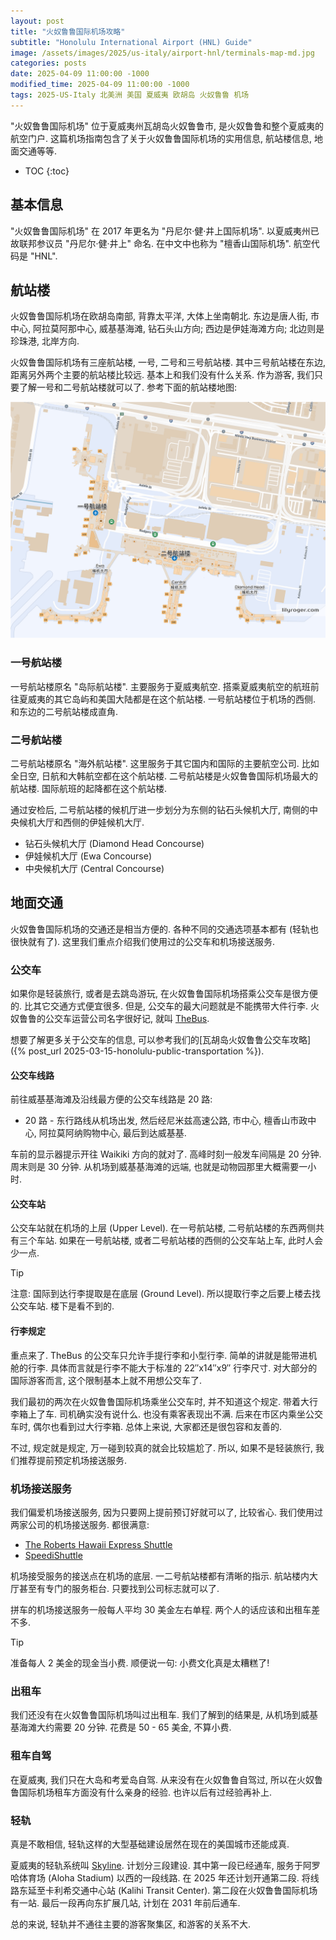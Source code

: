 ```yaml
---
layout: post
title: "火奴鲁鲁国际机场攻略"
subtitle: "Honolulu International Airport (HNL) Guide"
image: /assets/images/2025/us-italy/airport-hnl/terminals-map-md.jpg
categories: posts
date: 2025-04-09 11:00:00 -1000
modified_time: 2025-04-09 11:00:00 -1000
tags: 2025-US-Italy 北美洲 美国 夏威夷 欧胡岛 火奴鲁鲁 机场
---
```


"火奴鲁鲁国际机场" 位于夏威夷州瓦胡岛火奴鲁鲁市, 是火奴鲁鲁和整个夏威夷的航空门户. 这篇机场指南包含了关于火奴鲁鲁国际机场的实用信息, 航站楼信息, 地面交通等等.

* TOC
{:toc}

## 基本信息

"火奴鲁鲁国际机场" 在 2017 年更名为 "丹尼尔·健·井上国际机场". 以夏威夷州已故联邦参议员 "丹尼尔·健·井上" 命名. 在中文中也称为 "檀香山国际机场". 航空代码是 "HNL". 

## 航站楼

火奴鲁鲁国际机场在欧胡岛南部, 背靠太平洋, 大体上坐南朝北. 东边是唐人街, 市中心, 阿拉莫阿那中心, 威基基海滩, 钻石头山方向; 西边是伊娃海滩方向; 北边则是珍珠港, 北岸方向.

火奴鲁鲁国际机场有三座航站楼, 一号, 二号和三号航站楼. 其中三号航站楼在东边, 距离另外两个主要的航站楼比较远. 基本上和我们没有什么关系. 作为游客, 我们只要了解一号和二号航站楼就可以了. 参考下面的航站楼地图:

![火奴鲁鲁国际机场航站楼地图](/assets/images/2025/us-italy/airport-hnl/terminals-map.png "火奴鲁鲁国际机场航站楼地图")

### 一号航站楼

一号航站楼原名 "岛际航站楼". 主要服务于夏威夷航空. 搭乘夏威夷航空的航班前往夏威夷的其它岛屿和美国大陆都是在这个航站楼. 一号航站楼位于机场的西侧. 和东边的二号航站楼成直角.

### 二号航站楼

二号航站楼原名 "海外航站楼". 这里服务于其它国内和国际的主要航空公司. 比如全日空, 日航和大韩航空都在这个航站楼. 二号航站楼是火奴鲁鲁国际机场最大的航站楼. 国际航班的起降都在这个航站楼.

通过安检后, 二号航站楼的候机厅进一步划分为东侧的钻石头候机大厅, 南侧的中央候机大厅和西侧的伊娃候机大厅.

* 钻石头候机大厅 (Diamond Head Concourse)
* 伊娃候机大厅 (Ewa Concourse)
* 中央候机大厅 (Central Concourse)

## 地面交通

火奴鲁鲁国际机场的交通还是相当方便的. 各种不同的交通选项基本都有 (轻轨也很快就有了). 这里我们重点介绍我们使用过的公交车和机场接送服务.

### 公交车

如果你是轻装旅行, 或者是去跳岛游玩, 在火奴鲁鲁国际机场搭乘公交车是很方便的. 比其它交通方式便宜很多. 但是, 公交车的最大问题就是不能携带大件行李. 火奴鲁鲁的公交车运营公司名字很好记, 就叫 [TheBus](https://www.thebus.org). 

想要了解更多关于公交车的信息, 可以参考我们的[瓦胡岛火奴鲁鲁公交车攻略]({% post_url 2025-03-15-honolulu-public-transportation %}).

#### 公交车线路

前往威基基海滩及沿线最方便的公交车线路是 20 路:

* 20 路 - 东行路线从机场出发, 然后经尼米兹高速公路, 市中心, 檀香山市政中心, 阿拉莫阿纳购物中心, 最后到达威基基.

车前的显示器提示开往 Waikiki 方向的就对了. 高峰时刻一般发车间隔是 20 分钟. 周末则是 30 分钟. 从机场到威基基海滩的远端, 也就是动物园那里大概需要一小时.

#### 公交车站

公交车站就在机场的上层 (Upper Level). 在一号航站楼, 二号航站楼的东西两侧共有三个车站. 如果在一号航站楼, 或者二号航站楼的西侧的公交车站上车, 此时人会少一点.

> [!TIP]
> 注意: 国际到达行李提取是在底层  (Ground Level). 所以提取行李之后要上楼去找公交车站. 楼下是看不到的.

#### 行李规定

重点来了. TheBus 的公交车只允许手提行李和小型行李. 简单的讲就是能带进机舱的行李. 具体而言就是行李不能大于标准的 22″x14″x9″ 行李尺寸. 对大部分的国际游客而言, 这个限制基本上就不用想公交车了.

我们最初的两次在火奴鲁鲁国际机场乘坐公交车时, 并不知道这个规定. 带着大行李箱上了车. 司机确实没有说什么. 也没有乘客表现出不满. 后来在市区内乘坐公交车时, 偶尔也看到过大行李箱. 总体上来说, 大家都还是很包容和友善的. 

不过, 规定就是规定, 万一碰到较真的就会比较尴尬了. 所以, 如果不是轻装旅行, 我们推荐提前预定机场接送服务.

### 机场接送服务

我们偏爱机场接送服务, 因为只要网上提前预订好就可以了, 比较省心. 我们使用过两家公司的机场接送服务. 都很满意:

* [The Roberts Hawaii Express Shuttle](https://www.airportshuttlehawaii.com/oahu-shuttle/rates-and-terms/)
* [SpeediShuttle](https://www.speedishuttle.com/cn/reservations)

机场接受服务的接送点在机场的底层. 一二号航站楼都有清晰的指示. 航站楼内大厅甚至有专门的服务柜台. 只要找到公司标志就可以了.

拼车的机场接送服务一般每人平均 30 美金左右单程. 两个人的话应该和出租车差不多. 

> [!TIP]
> 准备每人 2 美金的现金当小费. 顺便说一句: 小费文化真是太糟糕了!

### 出租车

我们还没有在火奴鲁鲁国际机场叫过出租车. 我们了解到的结果是, 从机场到威基基海滩大约需要 20 分钟. 花费是 50 - 65 美金, 不算小费.

### 租车自驾

在夏威夷, 我们只在大岛和考爱岛自驾. 从来没有在火奴鲁鲁自驾过, 所以在火奴鲁鲁国际机场租车方面没有什么亲身的经验. 也许以后有过经验再补上.

### 轻轨

真是不敢相信, 轻轨这样的大型基础建设居然在现在的美国城市还能成真. 

夏威夷的轻轨系统叫 [Skyline](https://www8.honolulu.gov/dts/skyline/home/). 计划分三段建设. 其中第一段已经通车, 服务于阿罗哈体育场 (Aloha Stadium) 以西的一段线路. 在 2025 年还计划开通第二段. 将线路东延至卡利希交通中心站 (Kalihi Transit Center). 第二段在火奴鲁鲁国际机场有一站. 最后一段再向东扩展几站, 计划在 2031 年前后通车.

总的来说, 轻轨并不通往主要的游客聚集区, 和游客的关系不大.
